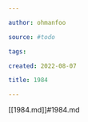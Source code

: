 ```yaml
---

author: ohmanfoo

source: #todo

tags: 

created: 2022-08-07

title: 1984

---
```

[[1984.md]]#1984.md
